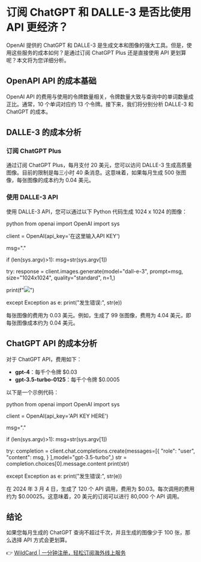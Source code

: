 # 订阅 ChatGPT 和 DALLE-3 是否比使用 API 更经济？

OpenAI 提供的 ChatGPT 和 DALLE-3 是生成文本和图像的强大工具。但是，使用这些服务的成本如何？是通过订阅 ChatGPT Plus 还是直接使用 API 更划算呢？本文将为您详细分析。

## OpenAPI API 的成本基础

OpenAI API 的费用与使用的令牌数量相关，令牌数量大致与查询中的单词数量成正比。通常，10 个单词对应约 13 个令牌。接下来，我们将分别分析 DALLE-3 和 ChatGPT 的成本。

## DALLE-3 的成本分析

### 订阅 ChatGPT Plus

通过订阅 ChatGPT Plus，每月支付 20 美元，您可以访问 DALLE-3 生成高质量图像。目前的限制是每三小时 40 条消息。这意味着，如果每月生成 500 张图像，每张图像的成本约为 0.04 美元。

### 使用 DALLE-3 API

使用 DALLE-3 API，您可以通过以下 Python 代码生成 1024 x 1024 的图像：

python
from openai import OpenAI
import sys

client = OpenAI(api_key='在这里输入API KEY')

msg="."

if (len(sys.argv)>1):
    msg=str(sys.argv[1])

try:
  response = client.images.generate(model="dall-e-3", prompt=msg,
              size="1024x1024", quality="standard", n=1,)

  print(f"<img src="https://www.ababai.cn/detail/%7Bresponse.data%5B0%5D.url%7D">")

except Exception as e:
  print("发生错误:", str(e))


每张图像的费用为 0.03 美元。例如，生成了 99 张图像，费用为 4.04 美元，即每张图像成本约为 0.04 美元。

## ChatGPT API 的成本分析

对于 ChatGPT API，费用如下：

- **gpt-4**：每千个令牌 $0.03
- **gpt-3.5-turbo-0125**：每千个令牌 $0.0005

以下是一个示例代码：

python
from openai import OpenAI
import sys

client = OpenAI(api_key='API KEY HERE')

msg="."

if (len(sys.argv)>1):
    msg=str(sys.argv[1])

try:
  completion = client.chat.completions.create(messages=[{ "role": "user",  
                "content": msg, } ],model="gpt-3.5-turbo",)
  str = completion.choices[0].message.content
  print(str)

except Exception as e:
  print("发生错误:", str(e))


在 2024 年 3 月 4 日，生成了 120 个 API 调用，费用为 $0.03。每次调用的费用约为 $0.00025。这意味着，20 美元的订阅可以进行 80,000 个 API 调用。

## 结论

如果您每月生成的 ChatGPT 查询不超过千次，并且生成的图像少于 100 张，那么选择 API 方式会更划算。

👉 [WildCard | 一分钟注册，轻松订阅海外线上服务](https://bbtdd.com/WildCard)